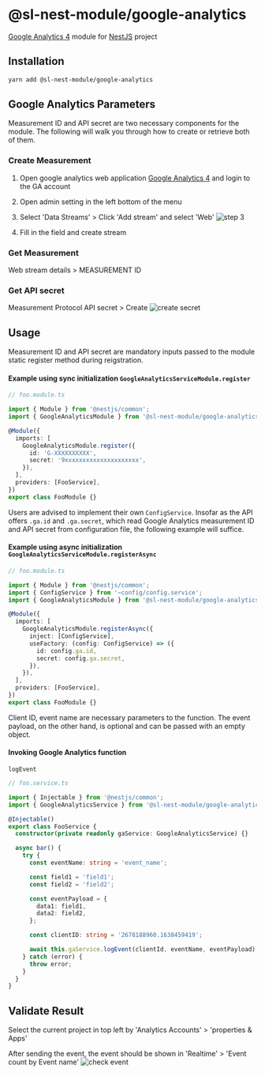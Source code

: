 # @sl-nest-module/google-analytics

[Google Analytics 4](https://developers.google.com/analytics/devguides/collection/protocol/ga4) module for [NestJS](https://docs.nestjs.com/) project

## Installation

```sh
yarn add @sl-nest-module/google-analytics
```

## Google Analytics Parameters

Measurement ID and API secret are two necessary components for the module. The following will walk you through how to create or retrieve both of them.

### Create Measurement

1. Open google analytics web application [Google Analytics 4](https://analytics.google.com/) and login to the GA account

2. Open admin setting in the left bottom of the menu

3. Select 'Data Streams' > Click 'Add stream' and select 'Web'
   ![step 3](https://github.com/shoplineapp/sl-nestjs-modules/blob/feature/HKIN-323-google-analytics/packages/google-analytics/assets/measurement-3.png)

4. Fill in the field and create stream

### Get Measurement

Web stream details > MEASUREMENT ID

### Get API secret

Measurement Protocol API secret > Create
![create secret](https://github.com/shoplineapp/sl-nestjs-modules/blob/feature/HKIN-323-google-analytics/packages/google-analytics/assets/create-secret.png)

## Usage

Measurement ID and API secret are mandatory inputs passed to the module static register method during reigstration.

#### Example using sync initialization `GoogleAnalyticsServiceModule.register`

```typescript
// foo.module.ts

import { Module } from '@nestjs/common';
import { GoogleAnalyticsModule } from '@sl-nest-module/google-analytics';

@Module({
  imports: [
    GoogleAnalyticsModule.register({
      id: 'G-XXXXXXXXXX',
      secret: '9xxxxxxxxxxxxxxxxxxxxx',
    }),
  ],
  providers: [FooService],
})
export class FooModule {}
```

Users are advised to implement their own `ConfigService`. Insofar as the API offers `.ga.id` and `.ga.secret`, which read Google Analytics measurement ID and API secret from configuration file, the following example will suffice.

#### Example using async initialization `GoogleAnalyticsServiceModule.registerAsync`

```typescript
// foo.module.ts

import { Module } from '@nestjs/common';
import { ConfigService } from '~config/config.service';
import { GoogleAnalyticsModule } from '@sl-nest-module/google-analytics';

@Module({
  imports: [
    GoogleAnalyticsModule.registerAsync({
      inject: [ConfigService],
      useFactory: (config: ConfigService) => ({
        id: config.ga.id,
        secret: config.ga.secret,
      }),
    }),
  ],
  providers: [FooService],
})
export class FooModule {}
```

Client ID, event name are necessary parameters to the function. The event payload, on the other hand, is optional and can be passed with an empty object.

#### Invoking Google Analytics function

`logEvent`

```typescript
// foo.service.ts

import { Injectable } from '@nestjs/common';
import { GoogleAnalyticsService } from '@sl-nest-module/google-analytics';

@Injectable()
export class FooService {
  constructor(private readonly gaService: GoogleAnalyticsService) {}

  async bar() {
    try {
      const eventName: string = 'event_name';

      const field1 = 'field1';
      const field2 = 'field2';

      const eventPayload = {
        data1: field1,
        data2: field2,
      };

      const clientID: string = '2678188960.1638459419';

      await this.gaService.logEvent(clientId, eventName, eventPayload);
    } catch (error) {
      throw error;
    }
  }
}
```

## Validate Result

Select the current project in top left by 'Analytics Accounts' > 'properties & Apps'

After sending the event, the event should be shown in 'Realtime' > 'Event count by Event name'
![check event](https://github.com/shoplineapp/sl-nestjs-modules/blob/feature/HKIN-323-google-analytics/packages/google-analytics/assets/check-event.png)
